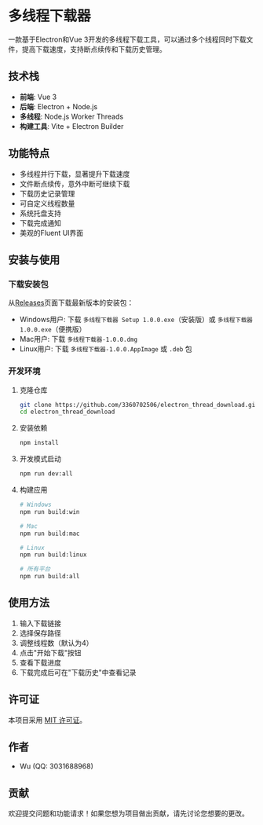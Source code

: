 # 多线程下载器

一款基于Electron和Vue 3开发的多线程下载工具，可以通过多个线程同时下载文件，提高下载速度，支持断点续传和下载历史管理。

## 技术栈

- **前端**: Vue 3
- **后端**: Electron + Node.js
- **多线程**: Node.js Worker Threads
- **构建工具**: Vite + Electron Builder

## 功能特点

- 多线程并行下载，显著提升下载速度
- 文件断点续传，意外中断可继续下载
- 下载历史记录管理
- 可自定义线程数量
- 系统托盘支持
- 下载完成通知
- 美观的Fluent UI界面

## 安装与使用

### 下载安装包

从[Releases](https://github.com/3360702506/electron_thread_download/releases)页面下载最新版本的安装包：

- Windows用户: 下载 `多线程下载器 Setup 1.0.0.exe`（安装版）或 `多线程下载器 1.0.0.exe`（便携版）
- Mac用户: 下载 `多线程下载器-1.0.0.dmg`
- Linux用户: 下载 `多线程下载器-1.0.0.AppImage` 或 `.deb` 包

### 开发环境

1. 克隆仓库
   ```bash
   git clone https://github.com/3360702506/electron_thread_download.git
   cd electron_thread_download
   ```

2. 安装依赖
   ```bash
   npm install
   ```

3. 开发模式启动
   ```bash
   npm run dev:all
   ```

4. 构建应用
   ```bash
   # Windows
   npm run build:win
   
   # Mac
   npm run build:mac
   
   # Linux
   npm run build:linux
   
   # 所有平台
   npm run build:all
   ```

## 使用方法

1. 输入下载链接
2. 选择保存路径
3. 调整线程数（默认为4）
4. 点击"开始下载"按钮
5. 查看下载进度
6. 下载完成后可在"下载历史"中查看记录

## 许可证

本项目采用 [MIT 许可证](LICENSE)。

## 作者

- Wu (QQ: 3031688968)

## 贡献

欢迎提交问题和功能请求！如果您想为项目做出贡献，请先讨论您想要的更改。
